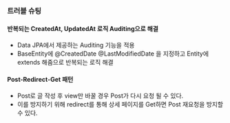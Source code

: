 ### 트러블 슈팅

#### 반복되는 CreatedAt, UpdatedAt 로직 Auditing으로 해결

- Data JPA에서 제공하는 Auditing 기능을 적용
- BaseEntity에 @CreatedDate @LastModifiedDate 을 지정하고 Entity에 extends 해줌으로 반복되는 로직 해결

#### Post-Redirect-Get 패턴

- Post로 글 작성 후 view만 바꿀 경우 Post가 다시 요청 될 수 있다.
- 이를 방지하기 위해 redirect를 통해 상세 페이지를 Get하면 Post 재요청을 방지할 수 있다.
